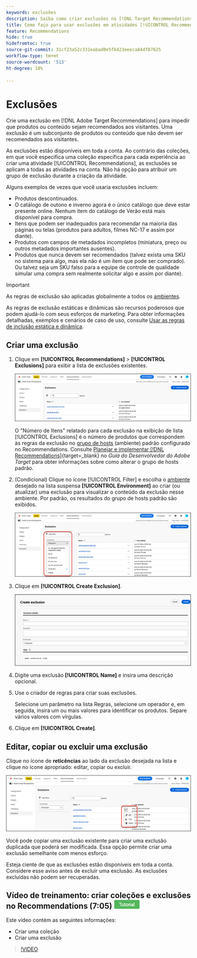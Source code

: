```yaml
---
keywords: exclusões
description: Saiba como criar exclusões no [!DNL Target Recommendations] para impedir que produtos ou conteúdo sejam recomendados aos visitantes.
title: Como faço para usar exclusões em atividades [!UICONTROL Recommendations]?
feature: Recommendations
hide: true
hidefromtoc: true
source-git-commit: 31cf23a52c331eabad0e5f6423eeeca84df87625
workflow-type: tm+mt
source-wordcount: '513'
ht-degree: 18%

---
```


# Exclusões

Crie uma exclusão em [!DNL Adobe Target Recommendations] para impedir que produtos ou conteúdo sejam recomendados aos visitantes. Uma exclusão é um subconjunto de produtos ou conteúdo que não devem ser recomendados aos visitantes.

As exclusões estão disponíveis em toda a conta. Ao contrário das coleções, em que você especifica uma coleção específica para cada experiência ao criar uma atividade [!UICONTROL Recommendations], as exclusões se aplicam a todas as atividades na conta. Não há opção para atribuir um grupo de exclusão durante a criação da atividade.

Alguns exemplos de vezes que você usaria exclusões incluem:

* Produtos descontinuados.
* O catálogo de outono e inverno agora é o único catálogo que deve estar presente online. Nenhum item do catálogo de Verão está mais disponível para compra.
* Itens que podem ser inadequados para recomendar na maioria das páginas ou telas (produtos para adultos, filmes NC-17 e assim por diante).
* Produtos com campos de metadados incompletos (miniatura, preço ou outros metadados importantes ausentes).
* Produtos que nunca devem ser recomendados (talvez exista uma SKU no sistema para algo, mas ela não é um item que pode ser comprado). Ou talvez seja um SKU falso para a equipe de controle de qualidade simular uma compra sem realmente solicitar algo e assim por diante).

>[!IMPORTANT]
>
>As regras de exclusão são aplicadas globalmente a todos os [ambientes](/help/main/administrating-target/environments.md).
>
>As regras de exclusão estáticas e dinâmicas são recursos poderosos que podem ajudá-lo com seus esforços de marketing. Para obter informações detalhadas, exemplos e cenários de caso de uso, consulte [Usar as regras de inclusão estática e dinâmica](/help/main/c-recommendations/c-algorithms/use-dynamic-and-static-inclusion-rules.md#concept_4CB5C0FA705D4E449BD0B37B3D987F9F).

## Criar uma exclusão

1. Clique em **[!UICONTROL Recommendations]** > **[!UICONTROL Exclusions]** para exibir a lista de exclusões existentes.

   ![imagem da lista de exclusões](assets/exclusions-list.png)

   O &quot;Número de Itens&quot; relatado para cada exclusão na exibição de lista [!UICONTROL Exclusions] é o número de produtos que correspondem às regras da exclusão no [grupo de hosts](/help/main/administrating-target/hosts.md) (ambiente) padrão configurado no Recommendations. Consulte [Planejar e implementar [!DNL Recommendations]](https://experienceleague.adobe.com/en/docs/target-dev/developer/recommendations){target=_blank} no *Guia do Desenvolvedor do Adobe Target* para obter informações sobre como alterar o grupo de hosts padrão.

1. (Condicional) Clique no ícone [!UICONTROL Filter] e escolha o [ambiente](/help/main/administrating-target/environments.md) desejado na lista suspensa **[!UICONTROL Environment]** ao criar (ou atualizar) uma exclusão para visualizar o conteúdo da exclusão nesse ambiente. Por padrão, os resultados do grupo de hosts padrão são exibidos.

   ![Criar exclusão](/help/main/c-recommendations/c-products/assets/choose-environment.png)

1. Clique em **[!UICONTROL Create Exclusion]**.

   ![Criar caixa de diálogo de exclusão](/help/main/c-recommendations/c-products/assets/create-exclusion.png)

1. Digite uma exclusão **[!UICONTROL Name]** e insira uma descrição opcional.

1. Use o criador de regras para criar suas exclusões.

   Selecione um parâmetro na lista Regras, selecione um operador e, em seguida, insira um ou mais valores para identificar os produtos. Separe vários valores com vírgulas.

1. Clique em **[!UICONTROL Create]**.

<!-- ## Create an exclusion using Advanced Search

You can also create exclusions using [!UICONTROL Advanced Search] on the [Catalog Search](/help/main/c-recommendations/c-products/catalog-search.md#save-as) page ( [!UICONTROL Recommendations] > [!UICONTROL Catalog Search] > [!UICONTROL Advanced Search]). 

![Save as dialog](/help/main/c-recommendations/c-products/assets/save-as.png)

After creating a search using "id > contains," for example, you can then click [!UICONTROL Save As] > [!UICONTROL Exclusion].

>[!IMPORTANT]
>
>The [!UICONTROL Advanced Search] functionality is case-insensitive; however, products returned at the time of delivery are based on case-sensitive search. This mismatch might lead to confusion. Ensure that you consider case-sensitivity when you create exclusions based on results using the Advanced Search functionality. For example, if you perform a search for "Holiday," that initial search lists results containing "Holiday" and "holiday." If you then create an exclusion with the intent to exclude products containing "holiday," only products containing "holiday" are excluded. Products containing "Holiday" are not excluded. -->

## Editar, copiar ou excluir uma exclusão

Clique no ícone de **reticências** ao lado da exclusão desejada na lista e clique no ícone apropriado: editar, copiar ou excluir.

![Opções: editar, copiar e excluir](/help/main/c-recommendations/c-products/assets/edit-copy-delete.png)

Você pode copiar uma exclusão existente para criar uma exclusão duplicada que poderá ser modificada. Essa opção permite criar uma exclusão semelhante com menos esforço.

Esteja ciente de que as exclusões estão disponíveis em toda a conta. Considere esse aviso antes de excluir uma exclusão. As exclusões excluídas não podem ser recuperadas.

## Vídeo de treinamento: criar coleções e exclusões no Recommendations (7:05) ![Selo do tutorial](/help/main/assets/tutorial.png)

Este vídeo contém as seguintes informações:

* Criar uma coleção
* Criar uma exclusão

>[!VIDEO](https://video.tv.adobe.com/v/27689)